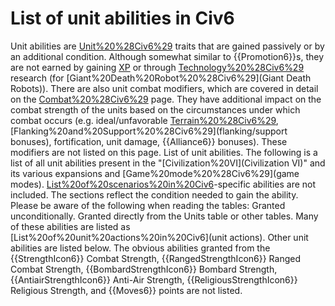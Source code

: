# List of unit abilities in Civ6

Unit abilities are [Unit%20%28Civ6%29](unit) traits that are gained passively or by an additional condition. Although somewhat similar to {{Promotion6}}s, they are not earned by gaining [XP](XP) or through [Technology%20%28Civ6%29](technological) research (for [Giant%20Death%20Robot%20%28Civ6%29](Giant Death Robots)).
There are also unit combat modifiers, which are covered in detail on the [Combat%20%28Civ6%29](combat) page. They have additional impact on the combat strength of the units based on the circumstances under which combat occurs (e.g. ideal/unfavorable [Terrain%20%28Civ6%29](terrain), [Flanking%20and%20Support%20%28Civ6%29](flanking/support bonuses), fortification, unit damage, {{Alliance6}} bonuses). These modifiers are not listed on this page.
List of unit abilities.
The following is a list of all unit abilities present in the "[Civilization%20VI](Civilization VI)" and its various expansions and [Game%20mode%20%28Civ6%29](game modes). [List%20of%20scenarios%20in%20Civ6](Scenario)-specific abilities are not included. The sections reflect the condition needed to gain the ability.
Please be aware of the following when reading the tables:
Granted unconditionally.
Granted directly from the Units table or other tables.
Many of these abilities are listed as [List%20of%20unit%20actions%20in%20Civ6](unit actions). Other unit abilities are listed below. The obvious abilities granted from the {{StrengthIcon6}} Combat Strength, {{RangedStrengthIcon6}} Ranged Combat Strength, {{BombardStrengthIcon6}} Bombard Strength, {{AntiairStrengthIcon6}} Anti-Air Strength, {{ReligiousStrengthIcon6}} Religious Strength, and {{Moves6}} points are not listed.